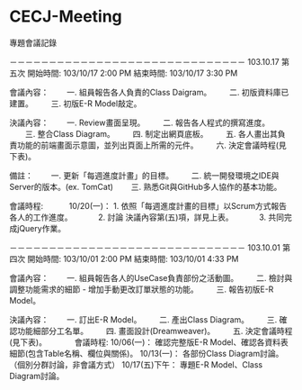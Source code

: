 CECJ-Meeting
============

專題會議記錄


－－－－－－－－－－－－－－－－－－－－－－－－－－－－－－
103.10.17 第五次
開始時間: 103/10/17  2:00 PM
結束時間: 103/10/17  3:30 PM

會議內容：
　　一. 組員報告各人負責的Class Daigram。
　　二. 初版資料庫已建置。
　　三. 初版E-R Model敲定。

決議內容：
　　一. Review畫面呈現。
　　二. 報告各人程式的撰寫進度。
　　三. 整合Class Diagram。
　　四. 制定出網頁底板。
　　五. 各人畫出其負責功能的前端畫面示意圖，並列出頁面上所需的元件。
　　六. 決定會議時程(見下表)。

備註：
　　一. 更新「每週進度計畫」的目標。
　　二. 統一開發環境之IDE與Server的版本。(ex. TomCat)
　　三. 熟悉Git與GitHub多人協作的基本功能。

會議時程:
　　　10/20(一)：
      1. 依照「每週進度計畫的目標」以Scrum方式報告各人的工作進度。
　　　2. 討論 決議內容第(五)項，詳見上表。
　　　3. 共同完成jQuery作業。



－－－－－－－－－－－－－－－－－－－－－－－－－－－－－－
103.10.01 第四次
開始時間: 103/10/01  2:00 PM
結束時間: 103/10/01  4:33 PM

會議內容：
　　一. 組員報告各人的UseCase負責部份之活動圖。
　　二. 檢討與調整功能需求的細節 - 增加手動更改訂單狀態的功能。
　　三. 報告初版E-R Model。

決議內容：
　　一. 訂出E-R Model。
　　二. 產出Class Diagram。
　　三. 確認功能細部分工名單。
　　四. 畫面設計(Dreamweaver)。
　　五. 決定會議時程(見下表)。
　　　
會議時程:
    10/06(一)：
	確認完整版E-R Model、確認各資料表細節(包含Table名稱、欄位與關係)。
    10/13(一)：
	各部份Class Diagram討論。（個別分群討論，非會議方式）
    10/17(五)下午：
	專題E-R Model、Class Diagram討論。

